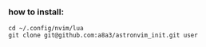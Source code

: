 ### how to install:

```
cd ~/.config/nvim/lua
git clone git@github.com:a8a3/astronvim_init.git user
```

